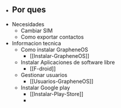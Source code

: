 - Por ques
	-
- Necesidades
	- Cambiar SIM
	- Como exportar contactos
- Informacion tecnica
	- Como instalar GrapheneOS
		- [[Instalar-GrapheneOS]]
	- Instalar Aplicaciones de software libre
		- [[F-droid]]
	- Gestionar usuarios
		- [[Usuarios-GrapheneOS]]
	- Instalar Google play
		- [[Instalar-Play-Store]]
		-